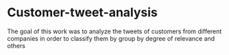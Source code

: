 # Customer-tweet-analysis
The goal of this work was to analyze the tweets of customers from different companies in order to classify them by group by degree of relevance and others 
